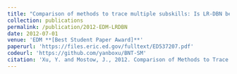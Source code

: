 ```yaml
---
title: "Comparison of methods to trace multiple subskills: Is LR-DBN best?"
collection: publications
permalink: /publication/2012-EDM-LRDBN
date: 2012-07-01
venue: 'EDM **[Best Student Paper Award]**'
paperurl: 'https://files.eric.ed.gov/fulltext/ED537207.pdf'
codeurl: 'https://github.com/yanboxu/BNT-SM'
citation: 'Xu, Y. and Mostow, J., 2012. Comparison of Methods to Trace Multiple Subskills: Is LR-DBN Best?. International Educational Data Mining Society.'
---
```

